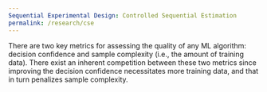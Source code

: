 ```yaml
---
Sequential Experimental Design: Controlled Sequential Estimation
permalink: /research/cse
---
```


There are two key metrics for assessing the quality of any ML algorithm: decision confidence and sample complexity (i.e., the amount of training data). There exist an inherent competition between these two metrics since improving the decision confidence necessitates more training data, and that in turn penalizes sample complexity.
